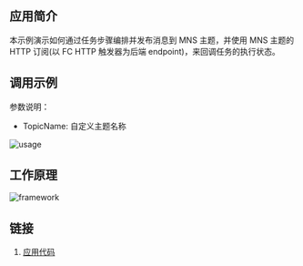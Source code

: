 ## 应用简介
本示例演示如何通过任务步骤编排并发布消息到 MNS 主题，并使用 MNS 主题的 HTTP 订阅(以 FC HTTP 触发器为后端 endpoint)，来回调任务的执行状态。

## 调用示例
参数说明：
- TopicName: 自定义主题名称

![usage](https://img.alicdn.com/tfs/TB1_T1LxUz1gK0jSZLeXXb9kVXa-1365-641.gif)

## 工作原理
![framework](https://img.alicdn.com/tfs/TB1.yaNxNz1gK0jSZSgXXavwpXa-1106-584.png)

## 链接
1. [应用代码](https://github.com/awesome-fnf/task-mns-topics)